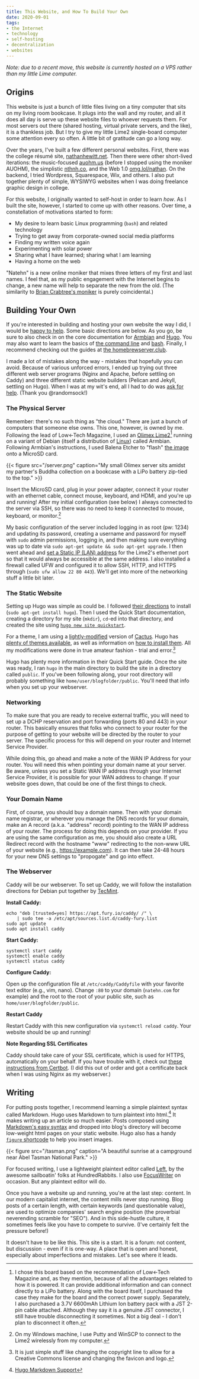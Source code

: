 ```yaml
---
title: This Website, and How To Build Your Own
date: 2020-09-01
tags:
- the Internet
- technology
- self-hosting
- decentralization
- websites
---
```


*Note: due to a recent move, this website is currently hosted on a VPS rather than my little Lime computer.*

## Origins

This website is just a bunch of little files living on a tiny computer that sits on my living room bookcase. It plugs into the wall and my router, and all it does all day is serve up these website files to whoever requests them. For most servers out there (shared hosting, virtual private servers, and the like), it is a thankless job. But I try to give my little Lime2 single-board computer some attention every so often. A little bit of gratitude can go a long way.

Over the years, I've built a few different personal websites. First, there was the college résumé site, [nathanhewitt.net](https://natehn.com/posts/this-website/#origins). Then there were other short-lived iterations: the music-focused [auohm.us](https://natehn.com/posts/this-website/#origins) (before I stopped using the moniker AUOHM), the simplistic [nthnh.co](https://natehn.com/posts/this-website/#origins), and the Web 1.0 [omg.lol/nathan](https://natehn.com/posts/this-website/#origins). On the backend, I tried Wordpress, Squarespace, Wix, and others. I also put together plenty of simple, WYSIWYG websites when I was doing freelance graphic design in college. 

For this website, I originally wanted to self-host in order to learn *how*. As I built the site, however, I started to come up with other reasons. Over time, a constellation of motivations started to form:

- My desire to learn basic Linux programming (`bash`) and related technology
- Trying to get away from corporate-owned social media platforms
- Finding my written voice again
- Experimenting with solar power
- Sharing what I have learned; sharing what I am learning
- Having a home on the web

"Natehn" is a new online moniker that mixes three letters of my first and last names. I feel that, as my public engagement with the Internet begins to change, a new name will help to separate the new from the old. (The similarity to [Brian Crabtree's moniker](https://github.com/tehn) is purely coincidental.)

## Building Your Own
If you're interested in building and hosting your own website the way I did, I would be [happy to help](mailto:nthnhwtt@gmail.com). Some basic directions are below. As you go, be sure to also check in on the core documentation for [Armbian](https://docs.armbian.com/) and [Hugo](https://gohugo.io/getting-started/quick-start/). You may also want to learn the basics of [the command line](https://techlearningcollective.com/foundations/) and [bash](https://www.youtube.com/watch?v=4d77bxpgB5c). Finally, I recommend checking out the guides at [the homebrewserver.club](https://homebrewserver.club/).

I made a lot of mistakes along the way - mistakes that hopefully you can avoid. Because of various unforced errors, I ended up trying out three different web server programs (Nginx and Apache, before settling on Caddy) and three different static website builders (Pelican and Jekyll, settling on Hugo). When I was at my wit's end, all I had to do was [ask for help](https://stackoverflow.com/questions/63351978/css-not-loading-for-self-hosted-nginx-with-jekyll-hugo-site/63359674). (Thank you @randomsock!)

### The Physical Server
Remember: there's no such thing as "the cloud." There are just a bunch of computers that someone else owns. This one, however, is owned by me. Following the lead of Low←Tech Magazine, I used an [Olimex Lime2](https://www.olimex.com/wiki/A20-OLinuXino-LIME2)[^board info] running on a variant of Debian (itself a distribution of [Linux](https://en.wikipedia.org/wiki/Linux_distribution)) called Armbian. Following Armbian's instructions, I used Balena Etcher to "flash" [the image](https://www.armbian.com/olimex-lime-2/) onto a MicroSD card.

{{< figure src="/server.png" caption="My small Olimex server sits amidst my partner's Buddha collection on a bookcase with a LiPo battery zip-tied to the top." >}}

[^board info]: I chose this board based on the recommendation of Low←Tech Magazine and, as they mention, because of all the advantages related to how it is powered. It can provide additional information and can connect directly to a LiPo battery. Along with the board itself, I purchased the case they make for the board and the correct power supply. Separately, I also purchased a 3.7V 6600mAh Lithium Ion battery pack with a JST 2-pin cable attached. Although they say it is a genuine JST connector, I still have trouble disconnecting it sometimes. Not a big deal - I  don't plan to disconnect it often.

Insert the MicroSD card, plug in your power adapter, connect it your router with an ethernet cable, connect mouse, keyboard, and HDMI, and you're up and running! After my initial configuration (see below) I always connected to the server via SSH, so there was no need to keep it connected to mouse, keyboard, or monitor.[^ssh]

[^ssh]: On my Windows machine, I use Putty and WinSCP to connect to the Lime2 wirelessly from my computer.

My basic configuration of the server included logging in as root (pw: 1234) and updating its password, creating a username and password for myself with `sudo` admin permissions, logging in, and then making sure everything was up to date via `sudo apt-get update && sudo apt-get upgrade`. I then went ahead and [set a Static IP (LAN) address](https://linuxconfig.org/how-to-setup-a-static-ip-address-on-debian-linux) for the Lime2's ethernet port so that it would always be accessible at the same address. I also installed a firewall called UFW and configured it to allow SSH, HTTP, and HTTPS through (`sudo ufw allow 22 80 443`). We'll get into more of the networking stuff a little bit later. 

### The Static Website
Setting up Hugo was simple as could be. I followed [their directions](https://gohugo.io/getting-started/installing#debian-and-ubuntu) to install (`sudo apt-get install hugo`). Then I used the Quick Start documentation, creating a directory for my site (`mkdir`), `cd`-ed into that directory, and created the site using [`hugo new site quickstart`](https://gohugo.io/getting-started/quick-start/#step-2-create-a-new-site). 

For a theme, I am using a [lightly-modified](https://github.com/natehn/blog-theme) version of [Cactus](https://github.com/monkeyWzr/hugo-theme-cactus). Hugo has [plenty of themes available](https://themes.gohugo.io/), as well as information on [how to install them](https://gohugo.io/getting-started/quick-start/#step-3-add-a-theme). All my modifications were done in true amateur fashion - trial and error.[^theme]

[^theme]: It is just simple stuff like changing the copyright line to allow for a Creative Commons license and changing the favicon and logo.

Hugo has plenty more information in their Quick Start guide. Once the site was ready, I ran `hugo` in the main directory to build the site in a directory called `public`. If you've been following along, your root directory will probably something like `home/user/blogfolder/public`. You'll need that info when you set up your webserver.

### Networking
To make sure that you are ready to receive external traffic, you will need to set up a DCHP reservation and port forwarding (ports 80 and 443) in your router. This basically ensures that folks who connect to your router for the purpose of getting to your website will be directed by the router to your server. The specific process for this will depend on your router and Internet Service Provider.

While doing this, go ahead and make a note of the WAN IP Address for your router. You will need this when pointing your domain name at your server. Be aware, unless you set a Static WAN IP address through your Internet Service Provider, it is possible for your WAN address to change. If your website goes down, that could be one of the first things to check. 

### Your Domain Name
First, of course, you should buy a domain name. Then with your domain name registrar, or wherever you manage the DNS records for your domain, make an A record (a.k.a. "address" record) pointing to the WAN IP address of your router. The process for doing this depends on your provider. If you are using the same configuration as me, you should also create a URL Redirect record with the hostname "www" redirecting to the non-www URL of your website (e.g., https://example.com). It can then take 24-48 hours for your new DNS settings to "propogate" and go into effect.

### The Webserver
Caddy will be our webserver. To set up Caddy, we will follow the installation directions for Debian put together by [TecMint](https://www.tecmint.com/install-caddy-web-server-in-centos-ubuntu/).

**Install Caddy:**

```
echo "deb [trusted=yes] https://apt.fury.io/caddy/ /" \
    | sudo tee -a /etc/apt/sources.list.d/caddy-fury.list
sudo apt update
sudo apt install caddy
```

**Start Caddy:**

```
systemctl start caddy
systemctl enable caddy
systemctl status caddy
```

**Configure Caddy:**

Open up the configuration file at `/etc/caddy/Caddyfile` with your favorite text editor (e.g., vim, nano). Change `:80` to your domain (`natehn.com` for example) and the root to the root of your public site, such as `home/user/blogfolder/public`.

**Restart Caddy**

Restart Caddy with this new configuration via `systemctl reload caddy`. Your website should be up and running!

**Note Regarding SSL Certificates**

Caddy should take care of your SSL certificate, which is used for HTTPS, automatically on your behalf. If you have trouble with it, check out [these instructions from Certbot](https://certbot.eff.org/lets-encrypt/debianbuster-other). (I did this out of order and got a certificate back when I was using Nginx as my webserver.)

## Writing

For putting posts together, I recommend learning a simple plaintext syntax called Markdown. Hugo uses Markdown to turn plaintext into html.[^support] It makes writing up an article so much easier. Posts composed using [Markdown's easy syntax](https://www.markdownguide.org/basic-syntax/) and dropped into blog's directory will become low-weight html pages on your static website. Hugo also has a handy [`figure` shortcode](https://gohugo.io/content-management/shortcodes/) to help you insert images.

[^support]: [Hugo Markdown Support](https://www.markdownguide.org/tools/hugo/)

{{< figure src="/tasman.png" caption="A beautiful sunrise at a campground near Abel Tasman National Park." >}}

For focused writing, I use a lightweight plaintext editor called [Left](https://hundredrabbits.itch.io/left), by the awesome sailboatin' folks at HundredRabbits. I also use [FocusWriter](https://gottcode.org/focuswriter/) on occasion. But any plaintext editor will do.

Once you have a website up and running, you're at the last step: content. In our modern capitalist internet, the content mills never stop running. Blog posts of a certain length, with certain keywords (and questionable value), are used to optimize companies' search engine position (the proverbial neverending scramble for "SEO"). And in this side-hustle culture, it sometimes feels like you have to compete to survive. (I've certainly felt the pressure before!) 

It doesn't have to be like this. This site is a start. It is a forum: not content, but discussion - even if it is one-way. A place that is open and honest, especially about imperfections and mistakes. Let's see where it leads.
